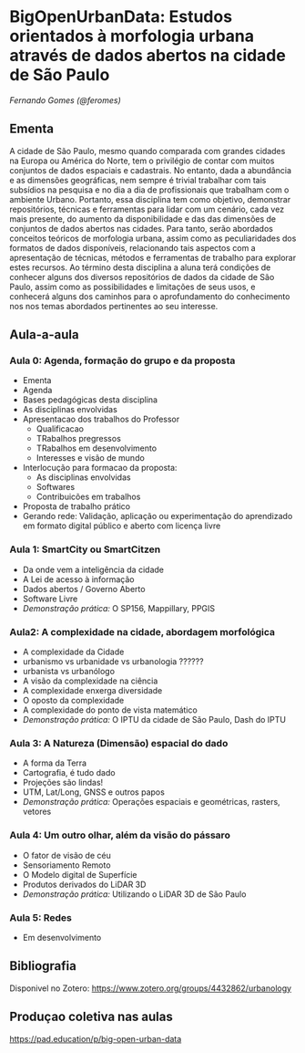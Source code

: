 # BigOpenUrbanData: Estudos orientados à morfologia urbana através de dados abertos na cidade de São Paulo

_Fernando Gomes (@feromes)_

## Ementa

A cidade de São Paulo, mesmo quando comparada com grandes cidades na Europa ou América do Norte, tem o privilégio de contar com muitos conjuntos de dados espaciais e cadastrais. No entanto, dada a abundância e as dimensões geográficas, nem sempre é trivial trabalhar com tais subsídios na pesquisa e no dia a dia de profissionais que trabalham com o ambiente Urbano. Portanto, essa disciplina tem como objetivo, demonstrar repositórios, técnicas e ferramentas para lidar com um cenário, cada vez mais presente, do aumento da disponibilidade e das das dimensões de conjuntos de dados abertos nas cidades. Para tanto, serão abordados conceitos teóricos de morfologia urbana, assim como as peculiaridades dos formatos de dados disponíveis, relacionando tais aspectos com a apresentação de técnicas, métodos e ferramentas de trabalho para explorar estes recursos. Ao término desta disciplina a aluna terá condições de conhecer alguns dos diversos repositórios de dados da cidade de São Paulo, assim como as possibilidades e limitações de seus usos, e conhecerá alguns dos caminhos para o aprofundamento do conhecimento nos nos temas abordados pertinentes ao seu interesse.

## Aula-a-aula

### Aula 0: Agenda, formação do grupo e da proposta

* Ementa
* Agenda
* Bases pedagógicas desta disciplina
* As disciplinas envolvidas
* Apresentacao dos trabalhos do Professor
  * Qualificacao
  * TRabalhos pregressos
  * TRabalhos em desenvolvimento
  * Interesses e visão de mundo
* Interlocução para formacao da proposta:
  * As disciplinas envolvidas
  * Softwares
  * Contribuicões em trabalhos
* Proposta de trabalho prático
* Gerando rede: Validação, aplicação ou experimentação do aprendizado em formato digital público e aberto com licença livre

### Aula 1: SmartCity ou SmartCitzen

* Da onde vem a inteligência da cidade
* A Lei de acesso à informação
* Dados abertos / Governo Aberto
* Software Livre
* _Demonstração prática:_ O SP156, Mappillary, PPGIS

### Aula2: A complexidade na cidade, abordagem morfológica 

* A complexidade da Cidade
* urbanismo vs urbanidade vs urbanologia ??????
* urbanista vs urbanólogo
* A visão da complexidade na ciência
* A complexidade enxerga diversidade
* O oposto da complexidade
* A complexidade do ponto de vista matemático
* _Demonstração prática:_ O IPTU da cidade de São Paulo, Dash do IPTU


### Aula 3: A Natureza (Dimensão) espacial do dado

* A forma da Terra
* Cartografia, é tudo dado
* Projeções são lindas!
* UTM, Lat/Long, GNSS e outros papos
* _Demonstração prática:_ Operações espaciais e geométricas, rasters, vetores

### Aula 4: Um outro olhar, além da visão do pássaro

* O fator de visão de céu
* Sensoriamento Remoto
* O Modelo digital de Superfície
* Produtos derivados do LiDAR 3D
* _Demonstração prática:_ Utilizando o LiDAR 3D de São Paulo

### Aula 5: Redes

* Em desenvolvimento

## Bibliografia

Disponivel no Zotero: https://www.zotero.org/groups/4432862/urbanology

## Produçao coletiva nas aulas

https://pad.education/p/big-open-urban-data




